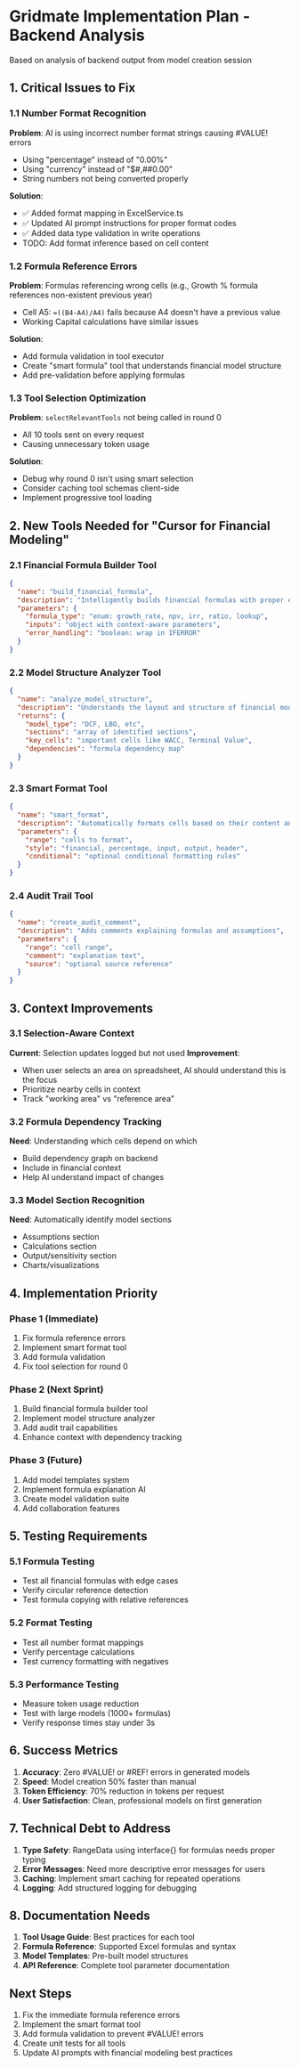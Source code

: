 # Gridmate Implementation Plan - Backend Analysis

Based on analysis of backend output from model creation session

## 1. Critical Issues to Fix

### 1.1 Number Format Recognition
**Problem**: AI is using incorrect number format strings causing #VALUE! errors
- Using "percentage" instead of "0.00%"
- Using "currency" instead of "$#,##0.00"
- String numbers not being converted properly

**Solution**:
- ✅ Added format mapping in ExcelService.ts
- ✅ Updated AI prompt instructions for proper format codes
- ✅ Added data type validation in write operations
- TODO: Add format inference based on cell content

### 1.2 Formula Reference Errors
**Problem**: Formulas referencing wrong cells (e.g., Growth % formula references non-existent previous year)
- Cell A5: `=((B4-A4)/A4)` fails because A4 doesn't have a previous value
- Working Capital calculations have similar issues

**Solution**:
- Add formula validation in tool executor
- Create "smart formula" tool that understands financial model structure
- Add pre-validation before applying formulas

### 1.3 Tool Selection Optimization
**Problem**: `selectRelevantTools` not being called in round 0
- All 10 tools sent on every request
- Causing unnecessary token usage

**Solution**:
- Debug why round 0 isn't using smart selection
- Consider caching tool schemas client-side
- Implement progressive tool loading

## 2. New Tools Needed for "Cursor for Financial Modeling"

### 2.1 Financial Formula Builder Tool
```json
{
  "name": "build_financial_formula",
  "description": "Intelligently builds financial formulas with proper error handling and references",
  "parameters": {
    "formula_type": "enum: growth_rate, npv, irr, ratio, lookup",
    "inputs": "object with context-aware parameters",
    "error_handling": "boolean: wrap in IFERROR"
  }
}
```

### 2.2 Model Structure Analyzer Tool
```json
{
  "name": "analyze_model_structure",
  "description": "Understands the layout and structure of financial models",
  "returns": {
    "model_type": "DCF, LBO, etc",
    "sections": "array of identified sections",
    "key_cells": "important cells like WACC, Terminal Value",
    "dependencies": "formula dependency map"
  }
}
```

### 2.3 Smart Format Tool
```json
{
  "name": "smart_format",
  "description": "Automatically formats cells based on their content and context",
  "parameters": {
    "range": "cells to format",
    "style": "financial, percentage, input, output, header",
    "conditional": "optional conditional formatting rules"
  }
}
```

### 2.4 Audit Trail Tool
```json
{
  "name": "create_audit_comment",
  "description": "Adds comments explaining formulas and assumptions",
  "parameters": {
    "range": "cell range",
    "comment": "explanation text",
    "source": "optional source reference"
  }
}
```

## 3. Context Improvements

### 3.1 Selection-Aware Context
**Current**: Selection updates logged but not used
**Improvement**: 
- When user selects an area on spreadsheet, AI should understand this is the focus
- Prioritize nearby cells in context
- Track "working area" vs "reference area"

### 3.2 Formula Dependency Tracking
**Need**: Understanding which cells depend on which
- Build dependency graph on backend
- Include in financial context
- Help AI understand impact of changes

### 3.3 Model Section Recognition
**Need**: Automatically identify model sections
- Assumptions section
- Calculations section
- Output/sensitivity section
- Charts/visualizations

## 4. Implementation Priority

### Phase 1 (Immediate)
1. Fix formula reference errors
2. Implement smart format tool
3. Add formula validation
4. Fix tool selection for round 0

### Phase 2 (Next Sprint)
1. Build financial formula builder tool
2. Implement model structure analyzer
3. Add audit trail capabilities
4. Enhance context with dependency tracking

### Phase 3 (Future)
1. Add model templates system
2. Implement formula explanation AI
3. Create model validation suite
4. Add collaboration features

## 5. Testing Requirements

### 5.1 Formula Testing
- Test all financial formulas with edge cases
- Verify circular reference detection
- Test formula copying with relative references

### 5.2 Format Testing
- Test all number format mappings
- Verify percentage calculations
- Test currency formatting with negatives

### 5.3 Performance Testing
- Measure token usage reduction
- Test with large models (1000+ formulas)
- Verify response times stay under 3s

## 6. Success Metrics

1. **Accuracy**: Zero #VALUE! or #REF! errors in generated models
2. **Speed**: Model creation 50% faster than manual
3. **Token Efficiency**: 70% reduction in tokens per request
4. **User Satisfaction**: Clean, professional models on first generation

## 7. Technical Debt to Address

1. **Type Safety**: RangeData using interface{} for formulas needs proper typing
2. **Error Messages**: Need more descriptive error messages for users
3. **Caching**: Implement smart caching for repeated operations
4. **Logging**: Add structured logging for debugging

## 8. Documentation Needs

1. **Tool Usage Guide**: Best practices for each tool
2. **Formula Reference**: Supported Excel formulas and syntax
3. **Model Templates**: Pre-built model structures
4. **API Reference**: Complete tool parameter documentation

## Next Steps

1. Fix the immediate formula reference errors
2. Implement the smart format tool
3. Add formula validation to prevent #VALUE! errors
4. Create unit tests for all tools
5. Update AI prompts with financial modeling best practices